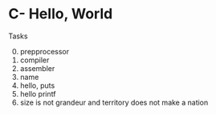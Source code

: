 # C- Hello, World
Tasks

0. prepprocessor
1. compiler
2. assembler
3. name
4. hello, puts
5. hello printf
6. size is not grandeur and territory does not make a nation

